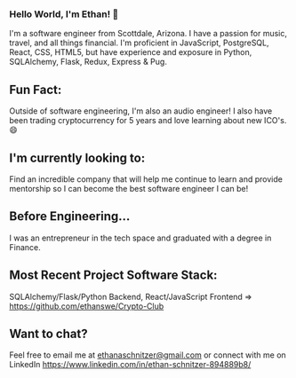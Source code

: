 ### Hello World, I'm Ethan! 👋

I'm a software engineer from Scottdale, Arizona. I have a passion for music, travel, and all things financial. I'm proficient in JavaScript, PostgreSQL, React, CSS, HTML5, but have experience and exposure in Python, SQLAlchemy, Flask, Redux, Express & Pug. 

## Fun Fact:

Outside of software engineering, I'm also an audio engineer! I also have been trading cryptocurrency for 5 years and love learning about new ICO's. 😄 

## I'm currently looking to:

Find an incredible company that will help me continue to learn and provide mentorship so I can become the best software engineer I can be! 

## Before Engineering...

I was an entrepreneur in the tech space and graduated with a degree in Finance. 

## Most Recent Project Software Stack:

SQLAlchemy/Flask/Python Backend, React/JavaScript Frontend => https://github.com/ethanswe/Crypto-Club

## Want to chat?

Feel free to email me at ethanaschnitzer@gmail.com or connect with me on LinkedIn https://www.linkedin.com/in/ethan-schnitzer-894889b8/
<!--
**ethanswe/ethanswe** is a ✨ _special_ ✨ repository because its `README.md` (this file) appears on your GitHub profile.

Here are some ideas to get you started:

- 🔭 I’m currently working on ...
- 🌱 I’m currently learning ...
- 👯 I’m looking to collaborate on ...
- 🤔 I’m looking for help with ...
- 💬 Ask me about ...
- 📫 How to reach me: ...
- 😄 Pronouns: ...
- ⚡ Fun fact: ...
-->
